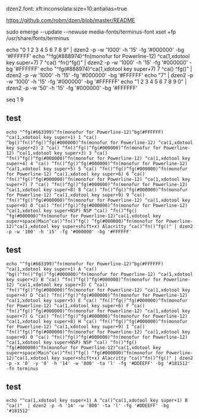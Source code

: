 dzen2.font:     xft:inconsolata:size=10:antialias=true

https://github.com/robm/dzen/blob/master/README

sudo emerge --update --newuse media-fonts/terminus-font
xset +fp /usr/share/fonts/terminus

echo "0 1 2 3 4 5 6 7 8 9" | dzen2 -p -w '1000' -h '15' -fg '#000000' -bg '#FFFFFF'
echo "^fg(#888974)^fn(monofur for Powerline-12) ^ca(1,xdotool key super+7) 7 ^ca() ^fn()^fg()" | dzen2 -p -w '1000' -h '15' -fg '#000000' -bg '#FFFFFF'
echo "^fg(#888974)^ca(1,xdotool key super+7) 7 ^ca() ^fg()" | dzen2 -p -w '1000' -h '15' -fg '#000000' -bg '#FFFFFF'
echo "7" | dzen2 -p -w '1000' -h '15' -fg '#000000' -bg '#FFFFFF'
echo "1 2 3 4 5 6 7 8 9 0" | dzen2 -p -w '50' -h '15' -fg '#000000' -bg '#FFFFFF'

seq 1 9


## test
```
echo "^fg(#663399)^fn(monofur for Powerline-12)^bg(#FFFFFF) ^ca(1,xdotool key super+1) 1 ^ca() ^bg()^fn()^fg()^fg(#000000)^fn(monofur for Powerline-12) ^ca(1,xdotool key super+2) 2 ^ca() ^fn()^fg()^fg(#000000)^fn(monofur for Powerline-12) ^ca(1,xdotool key super+3) 3 ^ca() ^fn()^fg()^fg(#000000)^fn(monofur for Powerline-12) ^ca(1,xdotool key super+4) 4 ^ca() ^fn()^fg()^fg(#000000)^fn(monofur for Powerline-12) ^ca(1,xdotool key super+5) 5 ^ca() ^fn()^fg()^fg(#000000)^fn(monofur for Powerline-12) ^ca(1,xdotool key super+6) 6 ^ca() ^fn()^fg()^fg(#000000)^fn(monofur for Powerline-12) ^ca(1,xdotool key super+7) 7 ^ca() ^fn()^fg()^fg(#000000)^fn(monofur for Powerline-12) ^ca(1,xdotool key super+8) 8 ^ca() ^fn()^fg()^fg(#000000)^fn(monofur for Powerline-12) ^ca(1,xdotool key super+9) 9 ^ca() ^fn()^fg()^fg(#000000)^fn(monofur for Powerline-12) ^ca(1,xdotool key super+0) 0 ^ca() ^fn()^fg()^fg(#000000)^fn(monofur for Powerline-12) ^ca(1,xdotool key super+NSP) NSP ^ca() ^fn()^fg() ^fg(#000000)^fn(monofur for Powerline-12)^ca(1,xdotool key super+space)Main^ca()^fn()^fg() ^fg(#000000)^fn(monofur for Powerline-12)^ca(1,xdotool key super+shift+x) Alacritty ^ca()^fn()^fg()" | dzen2 -p -w '100' -h '15' -fg '#000000' -bg '#FFFFFF'
```

## test
```
echo "^fg(#663399)^fn(monofur for Powerline-12)^bg(#FFFFFF) ^ca(1,xdotool key super+1) A ^ca() ^bg()^fn()^fg()^fg(#000000)^fn(monofur for Powerline-12) ^ca(1,xdotool key super+2) B ^ca() ^fn()^fg()^fg(#000000)^fn(monofur for Powerline-12) ^ca(1,xdotool key super+3) C ^ca() ^fn()^fg()^fg(#000000)^fn(monofur for Powerline-12) ^ca(1,xdotool key super+4) D ^ca() ^fn()^fg()^fg(#000000)^fn(monofur for Powerline-12) ^ca(1,xdotool key super+5) E ^ca() ^fn()^fg()^fg(#000000)^fn(monofur for Powerline-12) ^ca(1,xdotool key super+6) F ^ca() ^fn()^fg()^fg(#000000)^fn(monofur for Powerline-12) ^ca(1,xdotool key super+7) G ^ca() ^fn()^fg()^fg(#000000)^fn(monofur for Powerline-12) ^ca(1,xdotool key super+8) H ^ca() ^fn()^fg()^fg(#000000)^fn(monofur for Powerline-12) ^ca(1,xdotool key super+9) I ^ca() ^fn()^fg()^fg(#000000)^fn(monofur for Powerline-12) ^ca(1,xdotool key super+0) 0 ^ca() ^fn()^fg()^fg(#000000)^fn(monofur for Powerline-12) ^ca(1,xdotool key super+NSP) NSP ^ca() ^fn()^fg() ^fg(#000000)^fn(monofur for Powerline-12)^ca(1,xdotool key super+space)Main^ca()^fn()^fg() ^fg(#000000)^fn(monofur for Powerline-12)^ca(1,xdotool key super+shift+x) Alacritty ^ca()^fn()^fg()" | dzen2 -p -x '0' -y '0' -h '14' -w '800' -ta 'l' -fg '#DDEEFF' -bg '#181512' -fn terminus
```

## test
```
echo "^ca(1,xdotool key super+1) A ^ca()^ca(1,xdotool key super+1) B ^ca()"  | dzen2 -p -h '14' -w '800' -ta 'l' -fg '#DDEEFF' -bg '#181512'
```
